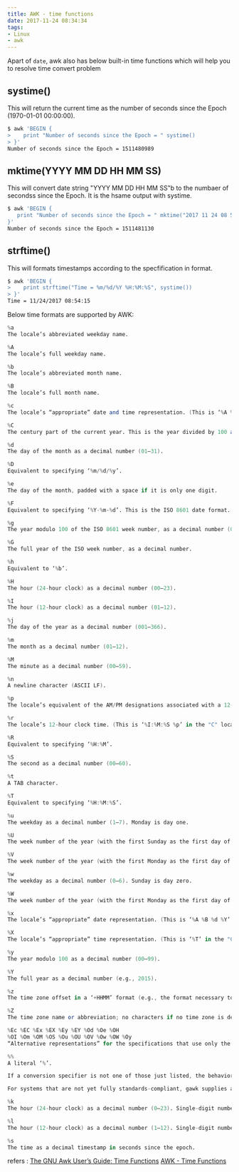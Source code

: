 ```yaml
---
title: AWK - time functions
date: 2017-11-24 08:34:34
tags:
- Linux
- awk
---
```


Apart of `date`, awk also has below built-in time functions which will help you
to resolve time convert problem

## systime()

This will return the current time as the number of seconds since the Epoch (1970-01-01 00:00:00).

```bash
$ awk 'BEGIN {
>    print "Number of seconds since the Epoch = " systime()
> }'
Number of seconds since the Epoch = 1511480989
```

## mktime(YYYY MM DD HH MM SS)

This will convert date string "YYYY MM DD HH MM SS"b to the numbaer of secondss
since the Epoch. It is the hsame output with systime.

```bash
$ awk 'BEGIN {
   print "Number of seconds since the Epoch = " mktime("2017 11 24 08 52 10")
}'
Number of seconds since the Epoch = 1511481130
```

## strftime()

This will formats timestamps according to the specfification in format.

```bash
$ awk 'BEGIN {
>    print strftime("Time = %m/%d/%Y %H:%M:%S", systime())
> }'
Time = 11/24/2017 08:54:15
```

Below time formats are supported by AWK:

```AWK
%a
The locale’s abbreviated weekday name.

%A
The locale’s full weekday name.

%b
The locale’s abbreviated month name.

%B
The locale’s full month name.

%c
The locale’s “appropriate” date and time representation. (This is ‘%A %B %d %T %Y’ in the "C" locale.)

%C
The century part of the current year. This is the year divided by 100 and truncated to the next lower integer.

%d
The day of the month as a decimal number (01–31).

%D
Equivalent to specifying ‘%m/%d/%y’.

%e
The day of the month, padded with a space if it is only one digit.

%F
Equivalent to specifying ‘%Y-%m-%d’. This is the ISO 8601 date format.

%g
The year modulo 100 of the ISO 8601 week number, as a decimal number (00–99). For example, January 1, 2012, is in week 53 of 2011. Thus, the year of its ISO 8601 week number is 2011, even though its year is 2012. Similarly, December 31, 2012, is in week 1 of 2013. Thus, the year of its ISO week number is 2013, even though its year is 2012.

%G
The full year of the ISO week number, as a decimal number.

%h
Equivalent to ‘%b’.

%H
The hour (24-hour clock) as a decimal number (00–23).

%I
The hour (12-hour clock) as a decimal number (01–12).

%j
The day of the year as a decimal number (001–366).

%m
The month as a decimal number (01–12).

%M
The minute as a decimal number (00–59).

%n
A newline character (ASCII LF).

%p
The locale’s equivalent of the AM/PM designations associated with a 12-hour clock.

%r
The locale’s 12-hour clock time. (This is ‘%I:%M:%S %p’ in the "C" locale.)

%R
Equivalent to specifying ‘%H:%M’.

%S
The second as a decimal number (00–60).

%t
A TAB character.

%T
Equivalent to specifying ‘%H:%M:%S’.

%u
The weekday as a decimal number (1–7). Monday is day one.

%U
The week number of the year (with the first Sunday as the first day of week one) as a decimal number (00–53).

%V
The week number of the year (with the first Monday as the first day of week one) as a decimal number (01–53). The method for determining the week number is as specified by ISO 8601. (To wit: if the week containing January 1 has four or more days in the new year, then it is week one; otherwise it is the last week [52 or 53] of the previous year and the next week is week one.)

%w
The weekday as a decimal number (0–6). Sunday is day zero.

%W
The week number of the year (with the first Monday as the first day of week one) as a decimal number (00–53).

%x
The locale’s “appropriate” date representation. (This is ‘%A %B %d %Y’ in the "C" locale.)

%X
The locale’s “appropriate” time representation. (This is ‘%T’ in the "C" locale.)

%y
The year modulo 100 as a decimal number (00–99).

%Y
The full year as a decimal number (e.g., 2015).

%z
The time zone offset in a ‘+HHMM’ format (e.g., the format necessary to produce RFC 822/RFC 1036 date headers).

%Z
The time zone name or abbreviation; no characters if no time zone is determinable.

%Ec %EC %Ex %EX %Ey %EY %Od %Oe %OH
%OI %Om %OM %OS %Ou %OU %OV %Ow %OW %Oy
“Alternative representations” for the specifications that use only the second letter (‘%c’, ‘%C’, and so on).57 (These facilitate compliance with the POSIX date utility.)

%%
A literal ‘%’.

If a conversion specifier is not one of those just listed, the behavior is undefined.58

For systems that are not yet fully standards-compliant, gawk supplies a copy of strftime() from the GNU C Library. It supports all of the just-listed format specifications. If that version is used to compile gawk (see Installation), then the following additional format specifications are available:

%k
The hour (24-hour clock) as a decimal number (0–23). Single-digit numbers are padded with a space.

%l
The hour (12-hour clock) as a decimal number (1–12). Single-digit numbers are padded with a space.

%s
The time as a decimal timestamp in seconds since the epoch.
```

refers :
[The GNU Awk User&rsquo;s Guide: Time Functions](https://www.gnu.org/software/gawk/manual/html_node/Time-Functions.html)
[AWK - Time Functions](https://www.tutorialspoint.com/awk/awk_time_functions.htm)
